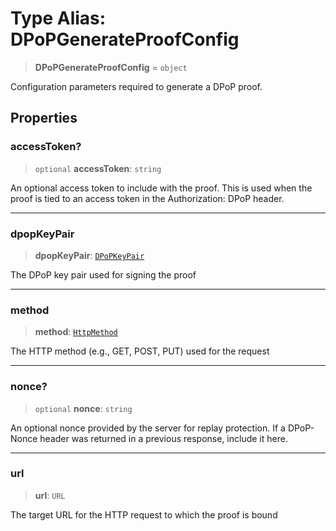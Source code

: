 # Type Alias: DPoPGenerateProofConfig

> **DPoPGenerateProofConfig** = `object`

Configuration parameters required to generate a DPoP proof.

## Properties

### accessToken?

> `optional` **accessToken**: `string`

An optional access token to include with the proof.
This is used when the proof is tied to an access token in the Authorization: DPoP header.

***

### dpopKeyPair

> **dpopKeyPair**: [`DPoPKeyPair`](DPoPKeyPair.md)

The DPoP key pair used for signing the proof

***

### method

> **method**: [`HttpMethod`](HttpMethod.md)

The HTTP method (e.g., GET, POST, PUT) used for the request

***

### nonce?

> `optional` **nonce**: `string`

An optional nonce provided by the server for replay protection.
If a DPoP-Nonce header was returned in a previous response, include it here.

***

### url

> **url**: `URL`

The target URL for the HTTP request to which the proof is bound
